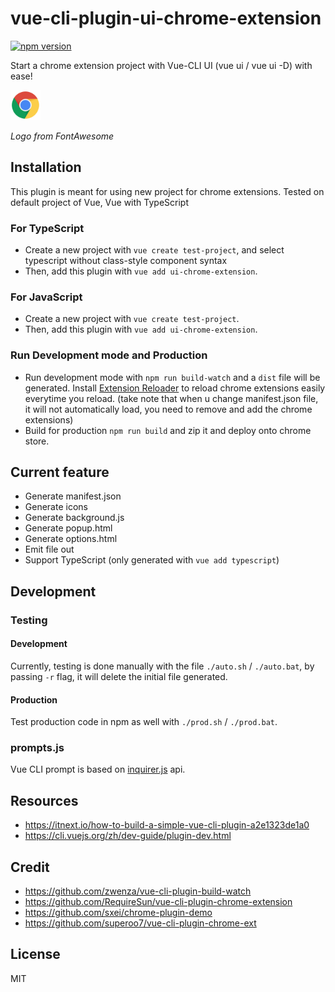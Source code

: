 # vue-cli-plugin-ui-chrome-extension

[![npm version](https://badge.fury.io/js/vue-cli-plugin-ui-chrome-extension.svg)](https://www.npmjs.com/package/vue-cli-plugin-ui-chrome-extension)

Start a chrome extension project with Vue-CLI UI (vue ui / vue ui -D) with ease!

<img src="./logo.png" height="48" width="48">

_Logo from FontAwesome_

## Installation

This plugin is meant for using new project for chrome extensions. Tested on default project of Vue, Vue with TypeScript

### For TypeScript

- Create a new project with `vue create test-project`, and select typescript without class-style component syntax
- Then, add this plugin with `vue add ui-chrome-extension`.

### For JavaScript

- Create a new project with `vue create test-project`.
- Then, add this plugin with `vue add ui-chrome-extension`.

### Run Development mode and Production

- Run development mode with `npm run build-watch` and a `dist` file will be generated. Install [Extension Reloader](https://chrome.google.com/webstore/detail/extensions-reloader/fimgfedafeadlieiabdeeaodndnlbhid) to reload chrome extensions easily everytime you reload. (take note that when u change manifest.json file, it will not automatically load, you need to remove and add the chrome extensions)
- Build for production `npm run build` and zip it and deploy onto chrome store.

## Current feature

- Generate manifest.json
- Generate icons
- Generate background.js
- Generate popup.html
- Generate options.html
- Emit file out
- Support TypeScript (only generated with `vue add typescript`)

## Development

### Testing

#### Development

Currently, testing is done manually with the file `./auto.sh` / `./auto.bat`, by passing `-r` flag, it will delete the initial file generated.

#### Production

Test production code in npm as well with `./prod.sh` / `./prod.bat`.

### prompts.js

Vue CLI prompt is based on [inquirer.js](https://github.com/SBoudrias/Inquirer.js) api.

## Resources

- https://itnext.io/how-to-build-a-simple-vue-cli-plugin-a2e1323de1a0
- https://cli.vuejs.org/zh/dev-guide/plugin-dev.html

## Credit

- https://github.com/zwenza/vue-cli-plugin-build-watch
- https://github.com/RequireSun/vue-cli-plugin-chrome-extension
- https://github.com/sxei/chrome-plugin-demo
- https://github.com/superoo7/vue-cli-plugin-chrome-ext

## License

MIT
